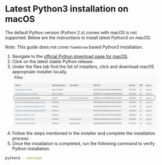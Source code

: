 # Latest Python3 installation on macOS

The default Python version (Python 2.x) comes with macOS is not supported. Below are the instructions to install latest Python3 on macOS.  

_Note:_ This guide does not cover `homebrew` based Python3 installation.

1. Navigate to the [official Python download page for macOS](https://www.python.org/downloads/macos/).
2. Click on the latest stable Python release.
3. Under the files tab find the list of installers, click and download macOS appropriate installer locally.
   ![installation_list.png](images/installation_list.png)
4. Follow the steps mentioned in the installer and complete the installation process.
5. Once the installation is completed, run the following command to verify Python installation.
 ```bash
python3 --version
```
